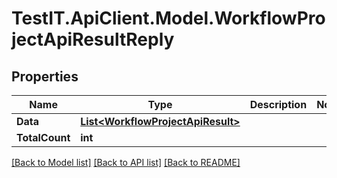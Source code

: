 # TestIT.ApiClient.Model.WorkflowProjectApiResultReply

## Properties

Name | Type | Description | Notes
------------ | ------------- | ------------- | -------------
**Data** | [**List&lt;WorkflowProjectApiResult&gt;**](WorkflowProjectApiResult.md) |  | 
**TotalCount** | **int** |  | 

[[Back to Model list]](../README.md#documentation-for-models) [[Back to API list]](../README.md#documentation-for-api-endpoints) [[Back to README]](../README.md)

